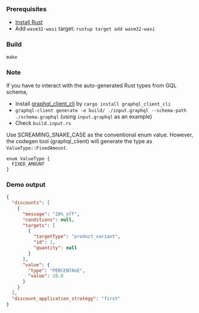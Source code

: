 ### Prerequisites

* [Install Rust](https://www.rust-lang.org/tools/install)
* Add `wasm32-wasi` target: `rustup target add wasm32-wasi`

### Build

```
make
```

### Note

If you have to interact with the auto-generated Rust types from GQL schema,

  * Install [graphql_client_cli](https://github.com/graphql-rust/graphql-client/tree/main/graphql_client_cli) by `cargo install graphql_client_cli`
  * `graphql-client generate -o build/ ./input.graphql --schema-path ./schema.graphql` (using `input.graphql` as an example)
  * Check `build.input.rs`

Use SCREAMING_SNAKE_CASE as the conventional enum value. However, the codegen tool (graphql_client)
will generate the type as `ValueType::FixedAmount`.

```
enum ValueType {
  FIXED_AMOUNT
}
```

### Demo output

```JSON
{
  "discounts": [
    {
      "message": "20% off",
      "conditions": null,
      "targets": [
        {
          "targetType": "product_variant",
          "id": 1,
          "quantity": null
        }
      ],
      "value": {
        "type": "PERCENTAGE",
        "value": 20.0
      }
    }
  ],
  "discount_application_strategy": "first"
}
```
